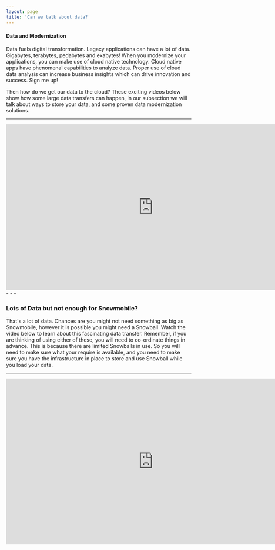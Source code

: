 ```yaml
---
layout: page
title: 'Can we talk about data?'
---
```


#### Data and Modernization

Data fuels digital transformation. Legacy applications can have a lot of data. Gigabytes, terabytes, pedabytes and exabytes! When you modernize your applications, you can make use of cloud native technology. Cloud native apps have phenomenal capabilities to analyze data. Proper use of cloud data analysis can increase business insights which can drive innovation and success. Sign me up!

Then how do we get our data to the cloud? These exciting videos below show how some large data transfers can happen, in our subsection we will talk about ways to store your data, and some proven data modernization solutions.    

<hr />
<iframe width='800' height='450' src="https://www.youtube.com/embed/8vQmTZTq7nw" frameborder="0" allowfullscreen></iframe>
- - -

### Lots of Data but not enough for Snowmobile?

That's a lot of data. Chances are you might not need something as big as Snowmobile, however it is possible you might need a Snowball. Watch the video below to learn about this fascinating data transfer. Remember, if you are thinking of using either of these, you will need to co-ordinate things in advance. This is because there are limited Snowballs in use. So you will need to make sure what your require is available, and you need to make sure you have the infrastructure in place to store and use Snowball while you load your data.  
<hr />
<iframe width='800' height='450' src="https://www.youtube.com/embed/H3_ZqnqLyVo" frameborder="0" allowfullscreen></iframe>
